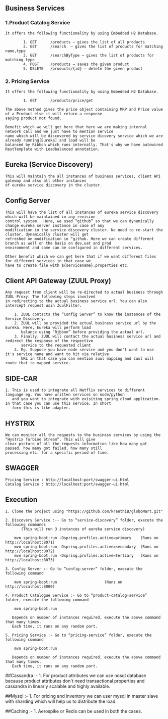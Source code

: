 ## Business Services
### 1.Product Catalog Service

	It offers the following functionality by using Embedded H2 Database.
    
        	1. GET  	/products – gives the list of all products
            2. GET 	 	/search  – gives the list of products for matching name,type
            3. GET 	 	/searchByType – gives the list of products for matching type
            4. POST  	/products – saves the given product
            5. DELETE 	/products/{id} – delete the given product

### 2. Pricing Service

	It offers the following functionality by using Embedded H2 Database.
    
    		1. GET  	/products/price/get
            
    The above method gives the price object containing MRP and Price value of a Product else it will return a response
    saying product not found.

    Benefit which we will get here that here we are making internal network call and we just have to mention service
    name which will be discovered by service dicovery service which we are already running[Eureka] and load will be
    balanced by Ribbon which runs internally. That's why we have autowired RestTemplate with Loadbalanced annotation.
    
## Eureka (Service Discovery)
	This will maintain the all instances of business services, client API gateway and also all other instances
	of eureka service discovery in the cluster.
	
## Config Server
	This will have the list of all instances of eureka service discovery which will be maintained in any revision
	control system.  Here, we used “github” so that we can dynamically change eureka server instance in case of any
	modification in the service discovery cluster. No need to re-start the cluster, dynamically cluster will get 
	refreshed on modification in “github. Here we can create different branch as well on the basis on dev,uat and prod
	environment and same can be configured in different services.

	Other benefit which we can get here that if we want different files for different services in that case we
	have to create file with ${servicename}.properties etc.
	
## Client API Gateway (ZUUL Proxy)
	Any request from client will be re-directed to actual business through ZUUL Proxy. The following steps involved
	in redirecting to the actual business service url. You can also intercept request usin ZuulFilter.
			
		1. ZUUL contacts the “Config Server” to know the instances of the Service Discovery.
		2. ZUUL will be provided the actual business service url by the Eureka. Here, Eureka will perform load 
		   balance using “Ribbon” before providing the actual url.
		3. Finally, ZUUL will contact the actual business service url and redirect the response of the respective 
		   service to the requested client
		4. Eg. Suppose you have node service and you don't want to use it's service name and want to hit via relative 
		   URL in that case you can mention zuul mapping and zuul will route that to mapped service.

## SIDE-CAR
	1. This is used to integrate all Netflix services to different language eg. You have written services on node/python
	   and you want to integrate with exisiting spring cloud application. In that case you can use this service. In short
	   form this is like adapter.

## HYSTRIX
	We can monitor all the requests to the business services by using the “Hystrix Turbine Stream”. This will give
	clear picture of all the requests information like how many got passed, how many got failed, how many still 
	processing etc. for a specific period of time.

## SWAGGER
	Pricing Service : http://localhost:port/swagger-ui.html
	Catalog Service : http://localhost:port/swagger-ui.html
	
## Execution
	1. Clone the project using "https://github.com/kranthiB/globoMart.git"
	
	2. Discovery Service :-- Go to “service-discovery” folder, execute the following commands
           (This will run 3 instances of eureka service discovery)

		mvn spring-boot:run -Dspring.profiles.active=primary 	(Runs on http://localhost:8071)
		mvn spring-boot:run -Dspring.profiles.active=secondary 	(Runs on http://localhost:8072)
		mvn spring-boot:run -Dspring.profiles.active=tertiary 	(Runs on http://localhost:8073)

	3. Config Server :- Go to “config-server” folder, execute the following command
	
		mvn spring-boot:run 					(Runs on http://localhost:8000)

	4. Product Catalogue Service :- Go to “product-catalog-service” folder, execute the following command
	
		mvn spring-boot:run

	   Depends on number of instances required, execute the above command that many times.
	   Each time, it runs on any random port.
	   
	5. Pricing Service :- Go to “pricing-service” folder, execute the following command
	
		mvn spring-boot:run

	   Depends on number of instances required, execute the above command that many times.
	   Each time, it runs on any random port.

##Cassandra :-
	1. For product attributes we can use nosql database because product attributes don't need transactional
   properties and cassandra in linearly scalable and highly available. 
   
##Mysql :-
	1. For pricing and inventory we can user mysql in master slave with sharding which will help us to
   distribute the load.
   
##Caching :-
 	1. Aerospike or Redis can be used in both the cases.



